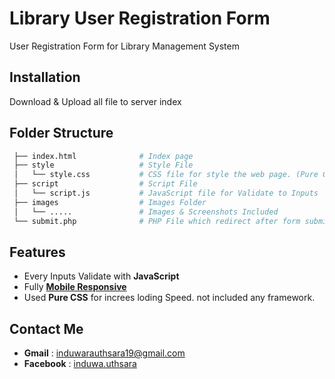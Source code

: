 ﻿# Library User Registration Form
User Registration Form for Library Management System 

## Installation

Download & Upload all file to server index

## Folder Structure
```r
 ├── index.html              # Index page
 ├── style                   # Style File
 │   └── style.css           # CSS file for style the web page. (Pure CSS)
 ├── script                  # Script File
 │   └── script.js           # JavaScript file for Validate to Inputs
 ├── images                  # Images Folder
 │   └── .....               # Images & Screenshots Included
 └── submit.php              # PHP File which redirect after form submit
```

## Features
- Every Inputs Validate with **JavaScript**
- Fully [**Mobile Responsive**](docs/CONTRIBUTING.md)
- Used **Pure CSS** for increes loding Speed. not included any framework.


## Contact Me
- **Gmail** : [induwarauthsara19@gmail.com](mailto:induwarauthsara19@gmail.com)
- **Facebook** : [induwa.uthsara](https://web.facebook.com/induwa.uthsara/)






